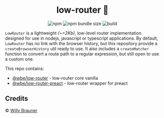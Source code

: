 <h1 align="center" style="text-align:center">low-router 🚌‍</h1>
<p align="center">
<img alt="npm" src="https://img.shields.io/npm/v/@wbe/low-router">
<img alt="npm bundle size" src="https://img.shields.io/bundlephobia/minzip/%40wbe%2Flow-router">
<img alt="build" src="https://github.com/willybrauner/low-router/workflows/tests/badge.svg">
</p>
<p align="center">

`LowRouter` is a lightweight _(~=2Kb)_, low-level router implementation designed for use in nodejs, javascript or typescript applications. By default, `LowRouter` has no link with the browser history, but this repository provide a `createBrowserHistory` util ready to use. It also includes a `createMatcher` function to convert a route path to a regular expression, but still open to use a custom one.

This repo contains:

- [@wbe/low-router](https://github.com/willybrauner/low-router/tree/main/packages/low-router) - low-router core vanilla
- [@wbe/low-router-preact](https://github.com/willybrauner/low-router/tree/main/packages/low-router-preact) - low-router wrapper for preact  


## Credits

© [Willy Brauner](https://willybrauner.com)
